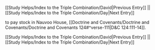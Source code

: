 [[Study Helps/Index to the Triple Combination/David|Previous Entry]]  ||  [[Study Helps/Index to the Triple Combination/Day|Next Entry]]

 to pay stock in Nauvoo House, [[Doctrine and Covenants/Doctrine and Covenants/Doctrine and Covenants 124#^verse-111|D&C 124:111-14]].

[[Study Helps/Index to the Triple Combination/David|Previous Entry]]  ||  [[Study Helps/Index to the Triple Combination/Day|Next Entry]]